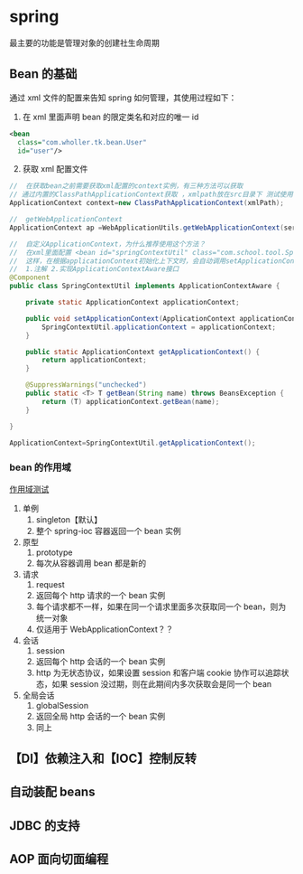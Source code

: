 # spring

最主要的功能是管理对象的创建社生命周期

## Bean 的基础

通过 xml 文件的配置来告知 spring 如何管理，其使用过程如下：

1. 在 xml 里面声明 bean 的限定类名和对应的唯一 id

```xml
<bean
  class="com.wholler.tk.bean.User"
  id="user"/>
```

2. 获取 xml 配置文件

```java
//  在获取bean之前需要获取xml配置的context实例，有三种方法可以获取
// 通过内置的ClassPathApplicationContext获取 ，xmlpath放在src目录下 测试使用
ApplicationContext context=new ClassPathApplicationContext(xmlPath);

//  getWebApplicationContext
ApplicationContext ap =WebApplicationUtils.getWebApplicationContext(servletContextParam);

//  自定义ApplicationContext，为什么推荐使用这个方法？
//  在xml里面配置 <bean id="springContextUtil" class="com.school.tool.SpringContextUtil" />
//  这样，在根据applicationContext初始化上下文时，会自动调用setApplicationContext()方法去获取ApplicationContext。
//  1.注解 2.实现ApplicationContextAware接口
@Component
public class SpringContextUtil implements ApplicationContextAware {

    private static ApplicationContext applicationContext;

    public void setApplicationContext(ApplicationContext applicationContext) throws BeansException {
        SpringContextUtil.applicationContext = applicationContext;
    }

    public static ApplicationContext getApplicationContext() {
        return applicationContext;
    }

    @SuppressWarnings("unchecked")
    public static <T> T getBean(String name) throws BeansException {
        return (T) applicationContext.getBean(name);
    }

}

ApplicationContext=SpringContextUtil.getApplicationContext();
```

### bean 的作用域

[作用域测试](https://blog.csdn.net/panhaigang123/article/details/79452064)

1. 单例
   1. singleton【默认】
   2. 整个 spring-ioc 容器返回一个 bean 实例
2. 原型
   1. prototype
   2. 每次从容器调用 bean 都是新的
3. 请求
   1. request
   2. 返回每个 http 请求的一个 bean 实例
   3. 每个请求都不一样，如果在同一个请求里面多次获取同一个 bean，则为统一对象
   4. 仅适用于 WebApplicationContext？？
4. 会话
   1. session
   2. 返回每个 http 会话的一个 bean 实例
   3. http 为无状态协议，如果设置 session 和客户端 cookie 协作可以追踪状态，如果 session 没过期，则在此期间内多次获取会是同一个 bean
5. 全局会话
   1. globalSession
   2. 返回全局 http 会话的一个 bean 实例
   3. 同上

## 【DI】依赖注入和【IOC】控制反转

## 自动装配 beans

## JDBC 的支持

## AOP 面向切面编程
